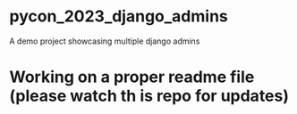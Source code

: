# pycon_2023_django_admins
A demo project showcasing multiple django admins

# Working on a proper readme file (please watch th is repo for updates)
